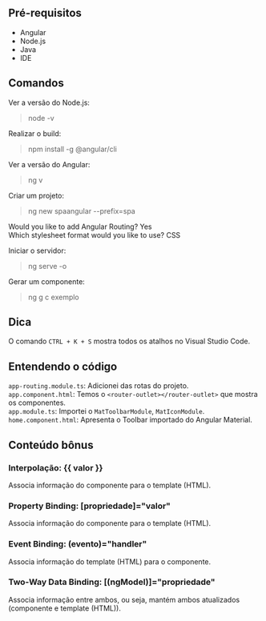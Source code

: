 ## Pré-requisitos 
- Angular
- Node.js
- Java
- IDE

## Comandos
Ver a versão do Node.js:
>node -v

Realizar o build:
>npm install -g @angular/cli

Ver a versão do Angular:
>ng v

Criar um projeto:
>ng new spaangular --prefix=spa <br>

Would you like to add Angular Routing? Yes <br>
Which stylesheet format would you like to use? CSS

Iniciar o servidor:
>ng serve -o

Gerar um componente:
>ng g c exemplo

## Dica 
O comando `CTRL + K + S` mostra todos os atalhos no Visual Studio Code.

## Entendendo o código
`app-routing.module.ts`: Adicionei das rotas do projeto. <br>
`app.component.html`: Temos o `<router-outlet></router-outlet>` que mostra os componentes. <br>
`app.module.ts`: Importei o `MatToolbarModule`, `MatIconModule`. <br>
`home.component.html`: Apresenta o Toolbar importado do Angular Material. <br>

## Conteúdo bônus
### Interpolação: {{ valor }}
Associa informação do componente para o template (HTML).

### Property Binding: [propriedade]="valor"
Associa informação do componente para o template (HTML).

### Event Binding: (evento)="handler"
Associa informação do template (HTML) para o componente.

### Two-Way Data Binding: [(ngModel)]="propriedade"
Associa informação entre ambos, ou seja, mantém ambos atualizados (componente e template (HTML)).
